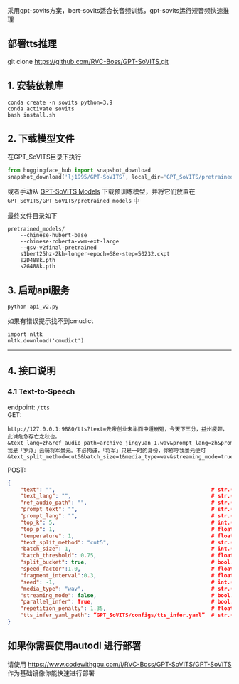 采用gpt-sovits方案，bert-sovits适合长音频训练，gpt-sovits运行短音频快速推理
## 部署tts推理
git clone https://github.com/RVC-Boss/GPT-SoVITS.git
## 1. 安装依赖库
```
conda create -n sovits python=3.9
conda activate sovits
bash install.sh
```

## 2. 下载模型文件
在GPT_SoVITS目录下执行
```python
from huggingface_hub import snapshot_download
snapshot_download('lj1995/GPT-SoVITS', local_dir='GPT_SoVITS/pretrained_models')
```
或者手动从 [GPT-SoVITS Models](https://huggingface.co/lj1995/GPT-SoVITS) 下载预训练模型，并将它们放置在 `GPT_SoVITS/GPT_SoVITS/pretrained_models` 中

最终文件目录如下
```
pretrained_models/
    --chinese-hubert-base
    --chinese-roberta-wwm-ext-large
    --gsv-v2final-pretrained
    s1bert25hz-2kh-longer-epoch=68e-step=50232.ckpt
    s2D488k.pth
    s2G488k.pth
```

## 3. 启动api服务
```
python api_v2.py
```
如果有错误提示找不到cmudict
```
import nltk
nltk.download('cmudict')
```

--- 
## 4. 接口说明  

### 4.1 Text-to-Speech

endpoint: `/tts`  
GET:
```
http://127.0.0.1:9880/tts?text=先帝创业未半而中道崩殂，今天下三分，益州疲弊，此诚危急存亡之秋也。&text_lang=zh&ref_audio_path=archive_jingyuan_1.wav&prompt_lang=zh&prompt_text=我是「罗浮」云骑将军景元。不必拘谨，「将军」只是一时的身份，你称呼我景元便可&text_split_method=cut5&batch_size=1&media_type=wav&streaming_mode=true
```

POST:
```json
{
    "text": "",                                                 # str.(required) text to be synthesized
    "text_lang": "",                                            # str.(required) language of the text to be synthesized
    "ref_audio_path": "",                                       # str.(required) reference audio path.
    "prompt_text": "",                                          # str.(optional) prompt text for the reference audio
    "prompt_lang": "",                                          # str.(required) language of the prompt text for the reference audio
    "top_k": 5,                                                 # int.(optional) top k sampling
    "top_p": 1,                                                 # float.(optional) top p sampling
    "temperature": 1,                                           # float.(optional) temperature for sampling
    "text_split_method": "cut5",                                # str.(optional) text split method, see text_segmentation_method.py for details.
    "batch_size": 1,                                            # int.(optional) batch size for inference
    "batch_threshold": 0.75,                                    # float.(optional) threshold for batch splitting.
    "split_bucket": true,                                       # bool.(optional) whether to split the batch into multiple buckets.
    "speed_factor":1.0,                                         # float.(optional) control the speed of the synthesized audio.
    "fragment_interval":0.3,                                    # float.(optional) to control the interval of the audio fragment.
    "seed": -1,                                                 # int.(optional) random seed for reproducibility.
    "media_type": "wav",                                        # str.(optional) media type of the output audio, support "wav", "raw", "ogg", "aac".
    "streaming_mode": false,                                    # bool.(optional) whether to return a streaming response.
    "parallel_infer": True,                                     # bool.(optional) whether to use parallel inference.
    "repetition_penalty": 1.35,                                 # float.(optional) repetition penalty for T2S model.
    "tts_infer_yaml_path": “GPT_SoVITS/configs/tts_infer.yaml”  # str.(optional) tts infer yaml path
}
```


## 如果你需要使用autodl 进行部署 
请使用  https://www.codewithgpu.com/i/RVC-Boss/GPT-SoVITS/GPT-SoVITS 作为基础镜像你能快速进行部署
